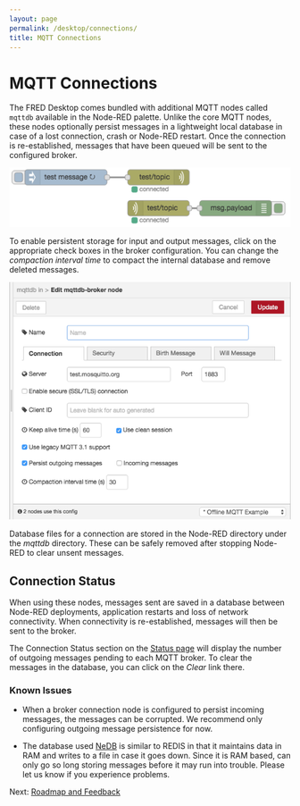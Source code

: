 ```yaml
---
layout: page
permalink: /desktop/connections/
title: MQTT Connections
---
```

# MQTT Connections

The FRED Desktop comes bundled with additional MQTT nodes called `mqttdb` available in the Node-RED palette.  Unlike the core MQTT nodes, these nodes optionally persist messages in a lightweight local database in case of a lost connection, crash or Node-RED restart.  Once the connection is re-established, messages that have been queued will be sent to the configured broker.

![desktop-connections.png](/assets/images/desktop-connections.png)

To enable persistent storage for input and output messages, click on the appropriate check boxes in the broker configuration.  You can change the *compaction interval time* to compact the internal database and remove deleted messages.

![desktop-connections-config.png](/assets/images/desktop-connections-config.png)

Database files for a connection are stored in the Node-RED directory under the *mqttdb* directory.  These can be safely removed after stopping Node-RED to clear unsent messages.

## Connection Status

When using these nodes, messages sent are saved in a database between Node-RED deployments, application restarts and loss of network connectivity.  When connectivity is re-established, messages will then be sent to the broker.

The Connection Status section on the [Status page](/desktop/status) will display the number of outgoing messages pending to each MQTT broker.  To clear the messages in the database, you can click on the *Clear* link there.

### Known Issues

* When a broker connection node is configured to persist incoming messages, the messages can be corrupted.  We recommend only configuring outgoing message persistence for now.

* The database used [NeDB](https://github.com/louischatriot/nedb) is similar to REDIS in that it maintains data in RAM and writes to a file in case it goes down.  Since it is RAM based, can only go so long storing messages before it may run into trouble.  Please let us know if you experience problems.

Next: [Roadmap and Feedback](/desktop/roadmap)